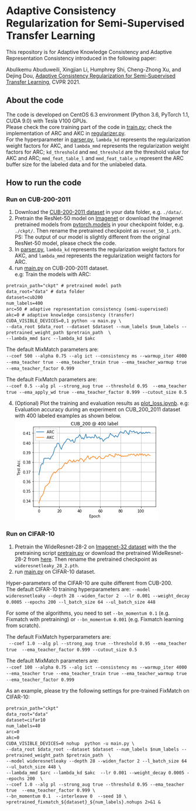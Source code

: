# Adaptive Consistency Regularization for Semi-Supervised Transfer Learning

This repository is for Adaptive Knowledge Consistency and Adaptive Representation Consistency introduced in the following paper:
 
Abulikemu Abuduweili, Xingjian Li, Humphrey Shi, Cheng-Zhong Xu, and Dejing Dou, [Adaptive Consistency Regularization for Semi-Supervised Transfer Learning](https://arxiv.org/abs/2103.02193), CVPR 2021.  
 

## About the code
The code is developed on CentOS 6.3 environment (Python 3.6, PyTorch 1.1, CUDA 9.0) with Tesla V100 GPUs.   
Please check the core training part of the code in [train.py](ssl_lib/trainer/train.py); check the implementation of ARC and AKC in [regularizer.py](ssl_lib/consistency/regularizer.py).  
For the hyperparameter in [parser.py](parser.py),  `lambda_kd` represents the regularization weight factors for AKC, and `lambda_mmd` represents the regularization weight factors for ARC;
`kd_threshold` and `mmd_threshold` are the threshold value for AKC and ARC;
`mmd_feat_table_l` and `mmd_feat_table_u` represent the ARC buffer size for the labeled data and for the unlabeled data.

## How to run the code

### Run on CUB-200-2011

1) Download the [CUB-200-2011 dataset](http://www.vision.caltech.edu/visipedia/CUB-200-2011.html) in your data folder, e.g. `./data/`.
2) Pretrain the ResNet-50 model on [Imagenet](http://image-net.org/download-images) or download the Imagenet pretrained models from [pytorch.models](https://download.pytorch.org/models/resnet50-19c8e357.pth) in your checkpoint folder, e.g. `./ckpt/`. Then rename the pretrained checkpoint as `resnet_50_1.pth`.  
PS: The output of our model is slightly different from the original ResNet-50 model, please check the code.
3) In [parser.py](parser.py), `lambda_kd` represents the regularization weight factors for AKC, and  `lambda_mmd` represents the regularization weight factors for ARC.   
4) run [main.py](main.py) on CUB-200-2011 dataset.   
e.g: Train the models with ARC:
```
pretrain_path="ckpt" # pretrained model path
data_root="data" # data folder
dataset=cub200
num_labels=400
arc=50 # adaptive representation consistency (semi-supervised)
akc=0 # adaptive knowledge consistency (transfer)
CUDA_VISIBLE_DEVICES=0,1 python -u main.py \
--data_root $data_root --dataset $dataset --num_labels $num_labels --pretrained_weight_path $pretrain_path  \
--lambda_mmd $arc --lambda_kd $akc 
```

The default MixMatch parameters are:   
`--coef 500 --alpha 0.75 --alg ict --consistency ms --warmup_iter 4000 --ema_teacher true --ema_teacher_train true --ema_teacher_warmup true --ema_teacher_factor 0.999`

The default FixMatch parameters are:   
`--coef 0.5 --alg pl --strong_aug true --threshold 0.95  --ema_teacher true --ema_apply_wd true --ema_teacher_factor 0.999 --cutout_size 0.5`

4) (Optional) Plot the training and evaluation results as [plot_loss.ipynb](plot_loss.ipynb).
e.g: Evaluation accuracy during an experiment on CUB_200_2011 dataset with 400 labeled examples as shown below.  
![acc_curve](../figs/acc_curve.png)    

### Run on CIFAR-10

1) Pretrain the WideResnet-28-2 on [Imagenet-32 dataset](https://patrykchrabaszcz.github.io/Imagenet32/) with the the pretraining script [pretrain.py](pretrain.py) or download the pretrained WideResnet-28-2 from [here](ssl_lib/models/ckpt/wideresnetleaky_28_2.pth). 
Then rename the pretrained checkpoint as `wideresnetleaky_28_2.pth`.
2) run [main.py](main.py) on CIFAR-10 dataset. 

Hyper-parameters of the CIFAR-10 are quite different from CUB-200.  
The default CIFAR-10 training hyperparameters are:
` --model wideresnetleaky --depth 28 --widen_factor 2  --lr 0.001 --weight_decay 0.0005 --epochs 200 --l_batch_size 64 --ul_batch_size 448 `

For some of the algorithms, you need to set `--bn_momentum 0.1` (e.g. Fixmatch with pretraining) or  `--bn_momentum 0.001` (e.g. Fixmatch learning from scratch).

The default FixMatch hyperparameters are:    
` --coef 1.0 --alg pl --strong_aug true --threshold 0.95 --ema_teacher true  --ema_teacher_factor 0.999 --cutout_size 0.5`

The default MixMatch parameters are:   
`--coef 100 --alpha 0.75 --alg ict --consistency ms --warmup_iter 4000 --ema_teacher true --ema_teacher_train true --ema_teacher_warmup true --ema_teacher_factor 0.999`

As an example, please try the following settings for pre-trained FixMatch on CIFAR-10:
```
pretrain_path="ckpt"
data_root="data"
dataset=cifar10
num_labels=40
arc=0 
akc=0 
CUDA_VISIBLE_DEVICES=0 nohup  python -u main.py \
--data_root $data_root --dataset $dataset --num_labels $num_labels --pretrained_weight_path $pretrain_path  \
--model wideresnetleaky --depth 28 --widen_factor 2 --l_batch_size 64 --ul_batch_size 448 \   
--lambda_mmd $arc --lambda_kd $akc  --lr 0.001 --weight_decay 0.0005 --epochs 200  \
--coef 1.0 --alg pl --strong_aug true --threshold 0.95 --ema_teacher true  --ema_teacher_factor 0.999 \
--bn_momentum 0.1  --interleave 0  --seed 10 \
>pretrained_fixmatch_${dataset}_${num_labels}.nohups 2>&1 &
```
